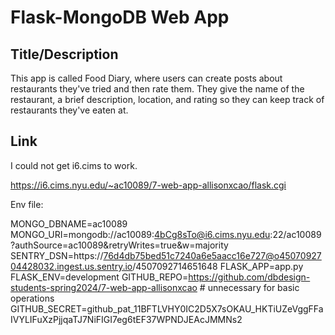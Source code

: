 # Flask-MongoDB Web App

## Title/Description

This app is called Food Diary, where users can create posts about restaurants they've tried and then rate them. They give the name of the restaurant, a brief description, location, and rating so they can keep track of restaurants they've eaten at. 

## Link
I could not get i6.cims to work. 

https://i6.cims.nyu.edu/~ac10089/7-web-app-allisonxcao/flask.cgi

Env file: 

MONGO_DBNAME=ac10089
MONGO_URI=mongodb://ac10089:4bCg8sTo@i6.cims.nyu.edu:22/ac10089?authSource=ac10089&retryWrites=true&w=majority
SENTRY_DSN=https://76d4db75bed51c7240a6e5aacc16e727@o4507092704428032.ingest.us.sentry.io/4507092714651648
FLASK_APP=app.py
FLASK_ENV=development
GITHUB_REPO=https://github.com/dbdesign-students-spring2024/7-web-app-allisonxcao # unnecessary for basic operations
GITHUB_SECRET=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

